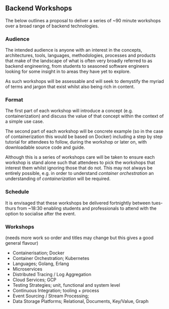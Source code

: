 ## Backend Workshops

The below outlines a proposal to deliver a series of ~90 minute workshops over a broad range of backend technologies.

### Audience
The intended audience is anyone with an interest in the concepts, architectures, tools, languages, methodologies, processes and products that make of the landscape of what is often very broadly referred to as backend engineering, from students to seasoned software engineers looking for some insight in to areas they have yet to explore.  

As such workshops will be assessable and will seek to demystify the myriad of terms and jargon that exist whilst also being rich in content.

### Format
The first part of each workshop will introduce a concept (e.g. containerization) and discuss the value of that concept within the context of a simple use case.  

The second part of each workshop will be concrete example (so in the case of containerization this would be based on Docker) including a step by step tutorial for attendees to follow, during the workshop or later on, with downloadable source code and guide.

Although this is a series of workshops care will be taken to ensure each workshop is stand alone such that attendees to pick the workshops that interest them whilst ignoring those that do not.  This may not always be entirely possible, e.g. in order to understand _container orchestration_ an understanding of _containerization_ will be required.

### Schedule
It is envisaged that these workshops be delivered fortnightly between tues-thurs from ~18:30 enabling students and professionals to attend with the option to socialise after the event.

### Workshops

(needs more work so order and titles may change but this gives a good general flavour)

- Containerisation; Docker
- Container Orchestration; Kubernetes
- Languages; Golang, Erlang
- Microservices
- Distributed Tracing / Log Aggregation
- Cloud Services; GCP
- Testing Strategies; unit, functional and system level
- Continuous Integration; tooling + process 
- Event Sourcing / Stream Processing; 
- Data Storage Platforms; Relational, Documents, Key/Value, Graph


